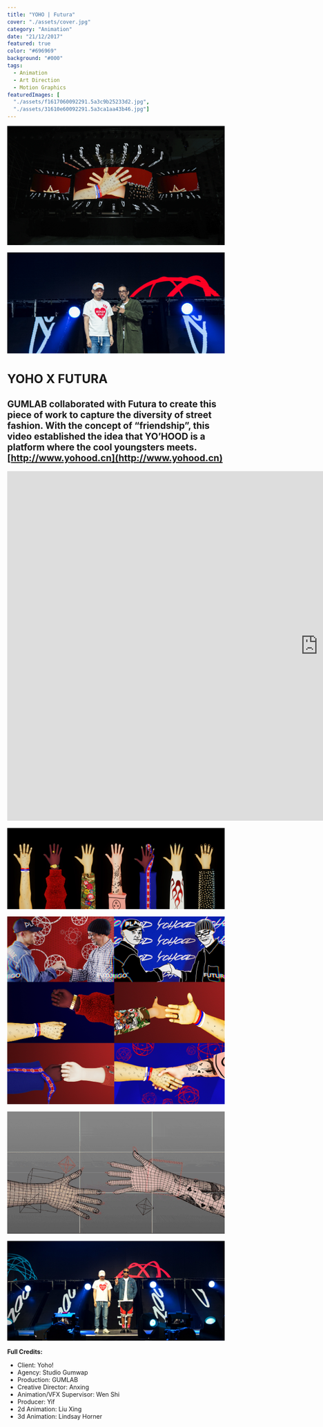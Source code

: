 ```yaml
---
title: "YOHO | Futura"
cover: "./assets/cover.jpg"
category: "Animation"
date: "21/12/2017"
featured: true
color: "#696969"
background: "#000"
tags:
  - Animation
  - Art Direction
  - Motion Graphics
featuredImages: [
  "./assets/f1617060092291.5a3c9b25233d2.jpg", 
  "./assets/31610e60092291.5a3ca1aa43b46.jpg"]
---
```


![](./assets/f1617060092291.5a3c9b25233d2.jpg)

![](./assets/31610e60092291.5a3ca1aa43b46.jpg)

# YOHO X FUTURA

## GUMLAB collaborated with Futura to create this piece of work to capture the diversity of street fashion. With the concept of “friendship”, this video established the idea that YO’HOOD is a platform where the cool youngsters meets. [http://www.yohood.cn](http://www.yohood.cn)

<iframe src="https://player.vimeo.com/video/248272167?title=0&byline=0&portrait=0"
  width="1440"
  height="810"
  frameborder="0"
  webkitallowfullscreen
  mozallowfullscreen
  allowfullscreen></iframe>

![](./assets/a9b9d460092291.5a3b78d4d71dd.jpg)

![](./assets/ddeeb860092291.5a3b800532aa1.jpg)

![](./assets/c6d03760092291.5a3b77d1789d4.gif)

![](./assets/caae1360092291.5a3c9f2656c30.jpg)

**Full Credits:**

- Client: Yoho!
- Agency: Studio Gumwap
- Production: GUMLAB
- Creative Director: Anxing
- Animation/VFX Supervisor: Wen Shi
- Producer: Yif
- 2d Animation: Liu Xing
- 3d Animation: Lindsay Horner
